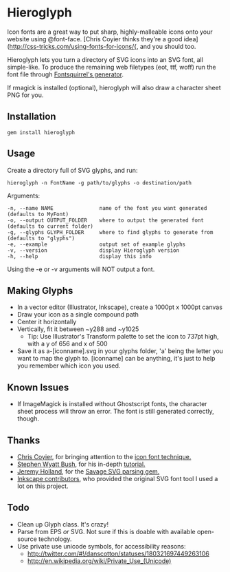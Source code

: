 # Hieroglyph

Icon fonts are a great way to put sharp, highly-malleable icons onto your website using @font-face. [Chris Coyier thinks they're a good idea](http://css-tricks.com/using-fonts-for-icons/{, and you should too.

Hieroglyph lets you turn a directory of SVG icons into an SVG font, all simple-like.
To produce the remaining web filetypes (eot, ttf, woff) run the font file through [Fontsquirrel's generator](http://www.fontsquirrel.com/fontface/generator).

If rmagick is installed (optional), hieroglyph will also draw a character sheet PNG for you.

## Installation

	gem install hieroglyph

## Usage

Create a directory full of SVG glyphs, and run:

	hieroglyph -n FontName -g path/to/glyphs -o destination/path

Arguments:

	-n, --name NAME               name of the font you want generated (defaults to MyFont)
	-o, --output OUTPUT_FOLDER    where to output the generated font (defaults to current folder)
	-g, --glyphs GLYPH_FOLDER     where to find glyphs to generate from (defaults to "glyphs")
	-e, --example                 output set of example glyphs
	-v, --version                 display Hieroglyph version
	-h, --help                    display this info

Using the -e or -v arguments will NOT output a font.

## Making Glyphs

- In a vector editor (Illustrator, Inkscape), create a 1000pt x 1000pt canvas
- Draw your icon as a single compound path
- Center it horizontally
- Vertically, fit it between ~y288 and ~y1025
	- Tip: Use Illustrator's Transform palette to set the icon to 737pt high, with a y of 656 and x of 500
- Save it as a-[iconname].svg in your glyphs folder, 'a' being the letter you want to map the glyph to. [iconname] can be anything, it's just to help you remember which icon you used.

## Known Issues

- If ImageMagick is installed without Ghostscript fonts, the character sheet process will throw an error. The font is still generated correctly, though.

## Thanks

- [Chris Coyier](http://chriscoyier.net/), for bringing attention to the [icon font technique.](http://css-tricks.com/using-fonts-for-icons/)
- [Stephen Wyatt Bush](http://stephenwyattbush.com/), for his in-depth [tutorial.](http://blog.stephenwyattbush.com/2012/02/01/making-an-icon-font)
- [Jeremy Holland](http://www.jeremypholland.com/), for the [Savage SVG parsing gem.](https://github.com/awebneck/savage)
- [Inkscape contributors](https://launchpad.net/inkscape/+topcontributors), who provided the original SVG font tool I used a lot on this project.

## Todo

- Clean up Glyph class. It's crazy!
- Parse from EPS _or_ SVG. Not sure if this is doable with available open-source technology.
- Use private use unicode symbols, for accessibility reasons:
	- http://twitter.com/#!/danscotton/statuses/180321697449263106
	- http://en.wikipedia.org/wiki/Private_Use_(Unicode)
